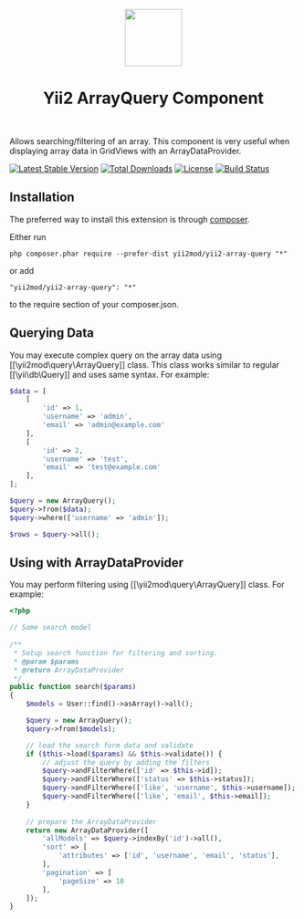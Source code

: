 <p align="center">
    <a href="https://github.com/yiisoft" target="_blank">
        <img src="https://avatars0.githubusercontent.com/u/993323" height="100px">
    </a>
    <h1 align="center">Yii2 ArrayQuery Component</h1>
    <br>
</p>

Allows searching/filtering of an array. This component is very useful when displaying array data in GridViews with an
ArrayDataProvider.

[![Latest Stable Version](https://poser.pugx.org/yii2mod/yii2-array-query/v/stable)](https://packagist.org/packages/yii2mod/yii2-array-query)
[![Total Downloads](https://poser.pugx.org/yii2mod/yii2-array-query/downloads)](https://packagist.org/packages/yii2mod/yii2-array-query)
[![License](https://poser.pugx.org/yii2mod/yii2-array-query/license)](https://packagist.org/packages/yii2mod/yii2-array-query)
[![Build Status](https://travis-ci.org/yii2mod/yii2-array-query.svg?branch=master)](https://travis-ci.org/yii2mod/yii2-array-query)

Installation
------------

The preferred way to install this extension is through [composer](http://getcomposer.org/download/).

Either run

```
php composer.phar require --prefer-dist yii2mod/yii2-array-query "*"
```

or add

```
"yii2mod/yii2-array-query": "*"
```

to the require section of your composer.json.

Querying Data
-------------

You may execute complex query on the array data using [[\yii2mod\query\ArrayQuery]] class. This class works similar to regular [[\yii\db\Query]] and uses same syntax. For example:

```php
$data = [
    [
        'id' => 1,
        'username' => 'admin',
        'email' => 'admin@example.com'
    ],
    [
        'id' => 2,
        'username' => 'test',
        'email' => 'test@example.com'
    ],
];

$query = new ArrayQuery();
$query->from($data);
$query->where(['username' => 'admin']);

$rows = $query->all();
```

Using with ArrayDataProvider
----------------------------

You may perform filtering using [[\yii2mod\query\ArrayQuery]] class. For example:
```php
<?php

// Some search model
    
/**
 * Setup search function for filtering and sorting.
 * @param $params
 * @return ArrayDataProvider
 */
public function search($params)
{
    $models = User::find()->asArray()->all();

    $query = new ArrayQuery();
    $query->from($models);

    // load the search form data and validate
    if ($this->load($params) && $this->validate()) {
        // adjust the query by adding the filters
        $query->andFilterWhere(['id' => $this->id]);
        $query->andFilterWhere(['status' => $this->status]);
        $query->andFilterWhere(['like', 'username', $this->username]);
        $query->andFilterWhere(['like', 'email', $this->email]);
    }
    
    // prepare the ArrayDataProvider
    return new ArrayDataProvider([
        'allModels' => $query->indexBy('id')->all(),
        'sort' => [
            'attributes' => ['id', 'username', 'email', 'status'],
        ],
        'pagination' => [
            'pageSize' => 10
        ],
    ]);
}

```
